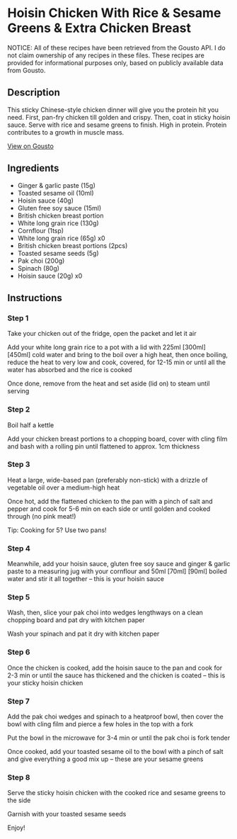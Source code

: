 # Hoisin Chicken With Rice & Sesame Greens & Extra Chicken Breast

NOTICE: All of these recipes have been retrieved from the Gousto API. I do not claim ownership of any recipes in these files. These recipes are provided for informational purposes only, based on publicly available data from Gousto.

## Description

This sticky Chinese-style chicken dinner will give you the protein hit you need. First, pan-fry chicken till golden and crispy. Then, coat in sticky hoisin sauce. Serve with rice and sesame greens to finish. High in protein. Protein contributes to a growth in muscle mass.

[View on Gousto](https://www.gousto.co.uk/recipes/cookbook/sticky-hoisin-chicken-with-rice-sesame-greens-extra-chicken-breast)

## Ingredients

- Ginger & garlic paste (15g)
- Toasted sesame oil (10ml)
- Hoisin sauce (40g)
- Gluten free soy sauce (15ml)
- British chicken breast portion
- White long grain rice (130g)
- Cornflour (1tsp)
- White long grain rice (65g) x0
- British chicken breast portions (2pcs)
- Toasted sesame seeds (5g)
- Pak choi (200g)
- Spinach (80g)
- Hoisin sauce (20g) x0

## Instructions


### Step 1

Take your chicken out of the fridge, open the packet and let it air

Add your white long grain rice to a pot with a lid with 225ml <span class="text-purple">[300ml]</span> <span class="text-danger">[450ml]</span> cold water and bring to the boil over a high heat, then once boiling, reduce the heat to very low and cook, covered, for 12-15 min or until all the water has absorbed and the rice is cooked

Once done, remove from the heat and set aside (lid on) to steam until serving


### Step 2

Boil half a kettle

Add your chicken breast portions to a chopping board, cover with cling film and bash with a rolling pin until flattened to approx. 1cm thickness


### Step 3

Heat a large, wide-based pan (preferably non-stick) with a drizzle of vegetable oil over a medium-high heat

Once hot, add the flattened chicken to the pan with a pinch of salt and pepper and cook for 5-6 min on each side or until golden and cooked through (no pink meat!)

Tip: Cooking for 5? Use two pans!


### Step 4

Meanwhile, add your hoisin sauce, gluten free soy sauce and ginger & garlic paste to a measuring jug with your cornflour and 50ml <span class="text-purple">[70ml]</span> <span class="text-danger">[90ml]</span> boiled water and stir it all together – this is your hoisin sauce


### Step 5

Wash, then, slice your pak choi into wedges lengthways on a clean chopping board and pat dry with kitchen paper

Wash your spinach and pat it dry with kitchen paper


### Step 6

Once the chicken is cooked, add the hoisin sauce to the pan and cook for 2-3 min or until the sauce has thickened and the chicken is coated – this is your sticky hoisin chicken


### Step 7

Add the pak choi wedges and spinach to a heatproof bowl, then cover the bowl with cling film and pierce a few holes in the top with a fork

Put the bowl in the microwave for 3-4 min or until the pak choi is fork tender

Once cooked, add your toasted sesame oil to the bowl with a pinch of salt and give everything a good mix up – these are your sesame greens

### Step 8

Serve the sticky hoisin chicken with the cooked rice and sesame greens to the side

Garnish with your toasted sesame seeds

Enjoy!

